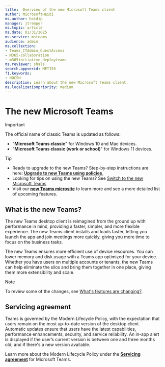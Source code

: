 ```yaml
---
title:  Overview of the new Microsoft Teams client
author: MicrosoftHeidi
ms.author: heidip
manager: jtremper
ms.topic: article
ms.date: 01/31/2025
ms.service: msteams
audience: admin
ms.collection: 
- Teams_ITAdmin_GuestAccess
- M365-collaboration
- m365initiative-deployteams
ms.reviewer: shals
search.appverid: MET150
f1.keywords:
- NOCSH
description: Learn about the new Microsoft Teams client.
ms.localizationpriority: medium
---
```


# The new Microsoft Teams

>[!IMPORTANT]
>The official name of classic Teams is updated as follows:</br>
>- "**Microsoft Teams classic**" for Windows 10 and Mac devices.</br>
>- "**Microsoft Teams classic (work or school)**" for Windows 11 devices.

> [!TIP]
>- Ready to upgrade to the new Teams? Step-by-step instructions are here: [**Upgrade to new Teams using policies**.](new-teams-deploy-using-policies.md#set-the-policies-to-upgrade-to-the-new-teams-client)</br>
>- Looking for tips on using the new Teams? See [Switch to the new Microsoft Teams](https://support.microsoft.com/office/switch-to-the-new-microsoft-teams-2d4a0c96-fa52-43f8-a006-4bfbc62cf6c5)</br>
>- Visit our **[new Teams microsite](https://aka.ms/newTeams)** to learn more and see a more detailed list of upcoming features.

## What is the new Teams?

The new Teams desktop client is reimagined from the ground up with performance in mind, providing a faster, simpler, and more flexible experience. The new Teams client installs and loads faster, letting you launch the app and join meetings more quickly, giving you more time to focus on the business tasks.

The new Teams ensures more efficient use of device resources. You can lower memory and disk usage with a Teams app optimized for your device. Whether you have users on multiple accounts or tenants, the new Teams can help eliminate the silos and bring them together in one place, giving them more extensibility and scale.

>[!NOTE]
>To review some of the changes, see [What's features are changing?](new-teams-known-issues.md).

## Servicing agreement

Teams is governed by the Modern Lifecycle Policy, with the expectation that users remain on the most up-to-date version of the desktop client. Automatic updates ensure that users have the latest capabilities, performance enhancements, security, and service reliability. An in-app alert is displayed if the user’s current version is between one and three months old, and if there's a new version available.

Learn more about the Modern Lifecycle Policy under the [**Servicing agreement**](/microsoftteams/teams-client-update#servicing-agreement) for Microsoft Teams.
